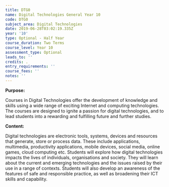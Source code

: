 ```yaml
---
title: DTG0
name: Digital Technologies General Year 10
code: DTG0
subject_area: Digital Technologies
date: 2019-06-28T03:02:19.335Z
year: '10'
type: Optional - Half Year
course_duration: Two Terms
course_level: Year 10
assessment_type: Optional
leads_to: ''
credits: .
entry_requirements: ''
course_fees: ''
notes: ''
---
```

**Purpose:**

Courses in Digital Technologies offer the development of knowledge and skills using a wide range of exciting Internet and computing technologies. The courses are designed to ignite a passion for digital technologies, and to lead students into a rewarding and fulfilling future and further studies.

**Content:**

Digital technologies are electronic tools, systems, devices and resources that generate, store or process data. These include applications, multimedia, productivity applications, mobile devices, social media, online games, cloud computing etc. Students will explore how digital technologies impacts the lives of individuals, organisations and society. They will learn about the current and emerging technologies and the issues raised by their use in a range of contexts. Students will also develop an awareness of the features of safe and responsible practice, as well as broadening their ICT skills and capability.
